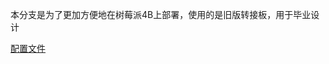 本分支是为了更加方便地在树莓派4B上部署，使用的是旧版转接板，用于毕业设计

[配置文件](./sx1302_hal/packet_forwarder/global_conf_CN470.json)
